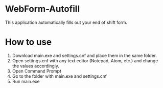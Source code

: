 # WebForm-Autofill
This application automatically fills out your end of shift form. 

# How to use
1. Download main.exe and settings.cnf and place them in the same folder.
2. Open settings.cnf with any text editor (Notepad, Atom, etc.) and change the values accordingly.
3. Open Command Prompt
4. Go to the folder with main.exe and settings.cnf
5. Run main.exe
